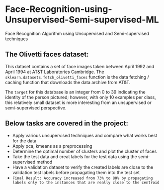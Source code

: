 # Face-Recognition-using-Unsupervised-Semi-supervised-ML
Face Recognition Algorithm using Unsupervised and Semi-supervised techniques

The Olivetti faces dataset:
--------------------------

This dataset contains a set of face images taken between April 1992 and April 1994 at AT&T Laboratories Cambridge. 
The `sklearn.datasets.fetch_olivetti_faces` function is the data fetching / caching function that downloads the data
archive from AT&T.

The `target` for this database is an integer from 0 to 39 indicating the identity of the person pictured; however, with only 10 examples per class, this
relatively small dataset is more interesting from an unsupervised or semi-supervised perspective.

Below tasks are covered in the project:
--------------------------
* Apply various unsupervised techniques and compare what works best for the data
* Apply pca, kmeans as a preprocessing
* Determine the optimal number of clusters and plot the cluster of faces
* Take the test data and creat labels for the test data using the semi-supervised method
* Have a validation dataset to verify the created labels are close to the validation test labels before propagating them into the test set
* `Final Result: Accuracy increased from 73% to 80% by propagating labels only to the instances that are really close to the centroid`
